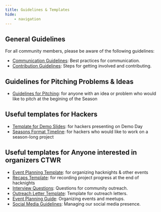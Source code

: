 ```yaml
---
title: Guidelines & Templates
hide:
    - navigation
---
```

## General Guidelines 

For all community members, please be aware of the following guidelines:

- [Communication Guidelines](../Guidelines_&_Templates/Communication_Guidelines.md): Best practices for communication.
- [Contribution Guidelines](../Guidelines_&_Templates/Contribution_Guidelines.md): Steps for getting involved and contributing.

## Guidelines for Pitching Problems & Ideas

- [Guidelines for Pitching](../Guidelines_&_Templates/Template_Pitching.md): for anyone with an idea or problem who would like to pitch at the begining of the Season

## Useful templates for Hackers

- [Template for Demo Slides](../Guidelines_&_Templates/Demo_Slides_Template.md): for hackers presenting on Demo Day
- [Seasons Format Timeline](../Guidelines_&_Templates/Guidline_Seasons.md): for hackers who would like to work on a season-long project

## Useful templates for Anyone interested in organizers CTWR

- [Event Planning Template](../Guidelines_&_Templates/Event_Planning_Template.md): for organizing hacknights & other events
- [Recaps Template](../Guidelines_&_Templates/Recaps_Template.md): for recording project progress at the end of hacknights
- [Interview Questions](../Guidelines_&_Templates/InterviewQuestions.md): Questions for community outreach.
- [Outreach Letter Template](../Guidelines_&_Templates/OutreachLetter.md): Template for outreach letters.
- [Event Planning Guide](../Guidelines_&_Templates/Event_Planning_Guide.md): Organizing events and meetups.
- [Social Media Guidelines](../Guidelines_&_Templates/SocialMedia_Guidelines.md): Managing our social media presence.